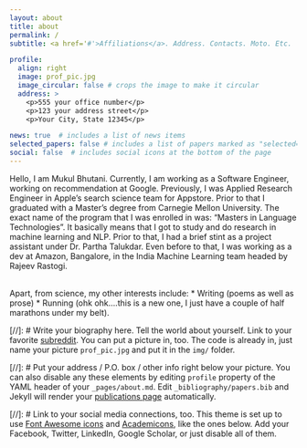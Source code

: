 ```yaml
---
layout: about
title: about
permalink: /
subtitle: <a href='#'>Affiliations</a>. Address. Contacts. Moto. Etc.

profile:
  align: right
  image: prof_pic.jpg
  image_circular: false # crops the image to make it circular
  address: >
    <p>555 your office number</p>
    <p>123 your address street</p>
    <p>Your City, State 12345</p>

news: true  # includes a list of news items
selected_papers: false # includes a list of papers marked as "selected={true}"
social: false  # includes social icons at the bottom of the page
---
```


Hello, I am Mukul Bhutani. Currently, I am working as a Software Engineer, working on recommendation at Google. Previously, I was Applied Research Engineer in Apple’s search science team for Appstore. Prior to that I graduated with a Master’s degree from Carnegie Mellon University.  The exact name of the program that I was enrolled in was: “Masters in Language Technologies”. It basically means that I got to study and do research in machine learning and NLP. Prior to that, I had a brief stint as a project assistant under Dr. Partha Talukdar.  Even before to that, I was working as a dev at Amazon, Bangalore,  in the India Machine Learning team headed by Rajeev Rastogi.

<br/>
Apart, from science, my other interests include: 
* Writing (poems as well as prose)
* Running (ohk ohk….this is a new one, I just have a couple of half marathons under my belt).

[//]: # Write your biography here. Tell the world about yourself. Link to your favorite [subreddit](http://reddit.com). You can put a picture in, too. The code is already in, just name your picture `prof_pic.jpg` and put it in the `img/` folder.

[//]: # Put your address / P.O. box / other info right below your picture. You can also disable any these elements by editing `profile` property of the YAML header of your `_pages/about.md`. Edit `_bibliography/papers.bib` and Jekyll will render your [publications page](/al-folio/publications/) automatically.

[//]: # Link to your social media connections, too. This theme is set up to use [Font Awesome icons](http://fortawesome.github.io/Font-Awesome/) and [Academicons](https://jpswalsh.github.io/academicons/), like the ones below. Add your Facebook, Twitter, LinkedIn, Google Scholar, or just disable all of them.
